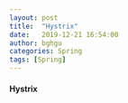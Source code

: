 ```yaml
---
layout: post
title:  "Hystrix"
date:   2019-12-21 16:54:00
author: bghgu
categories: Spring
tags: [Spring]
---
```


#### Hystrix
